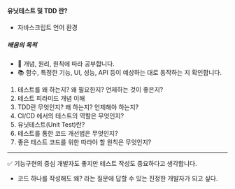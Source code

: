 #### 유닛테스트 및 TDD 란?

- 자바스크립트 언어 환경

##### 배움의 목적

- 📌 개념, 원리, 원칙에 따라 공부합니다.
- 📚 함수, 특정한 기능, UI, 성능, API 등이 예상하는 대로 동작하는 지 확인합니다.

1. 테스트를 왜 하는지? 왜 필요한지? 언제하는 것이 좋은지?
2. 테스트 피라미드 개념 이해
3. TDD란 무엇인지? 왜 하는지? 언제해야 하는지?
4. CI/CD 에서의 테스트의 역할은 무엇인지?
5. 유닛테스트(Unit Test)란?
6. 테스트를 통한 코드 개선법은 무엇인지?
7. 좋은 테스트 코드를 위한 따라야 할 원칙은 무엇인지?

---

✅ 기능구현의 중심 개발자도 좋지만 테스트 작성도 중요하다고 생각합니다.

- 코드 하나를 작성해도 왜? 라는 질문에 답할 수 있는 진정한 개발자가 되고 싶다.
